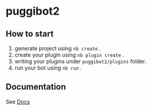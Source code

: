 # puggibot2

## How to start

1. generate project using `nb create` .
2. create your plugin using `nb plugin create` .
3. writing your plugins under `puggibot2/plugins` folder.
4. run your bot using `nb run` .

## Documentation

See [Docs](https://v2.nonebot.dev/)
